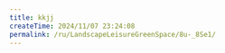 ```yaml
---
title: kkjj
createTime: 2024/11/07 23:24:08
permalink: /ru/LandscapeLeisureGreenSpace/8u-_8Se1/
---
```

